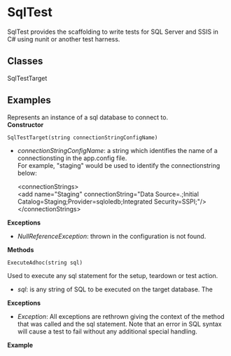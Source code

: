 ﻿# SqlTest
SqlTest provides the scaffolding to write tests for SQL Server and SSIS in C# using nunit or another test harness.  

## Classes
SqlTestTarget  

## Examples



Represents an instance of a sql database to connect to.  
**Constructor**   

    SqlTestTarget(string connectionStringConfigName)

 - _connectionStringConfigName_: a string which identifies the name of a connectionsting in the app.config file.  
 For example, "staging" would be used to identify the connectionstring below:

    \<connectionStrings>    
		\<add name="Staging" connectionString="Data Source=.;Initial Catalog=Staging;Provider=sqloledb;Integrated Security=SSPI;"/>    
	\</connectionStrings>    

**Exceptions**
 - _NullReferenceException_:  thrown in the configuration is not found.

**Methods**  

    ExecuteAdhoc(string sql)

Used to execute any sql statement for the setup, teardown or test action.
 - _sql_: is any string of SQL to be executed on the target database.  The

**Exceptions**
 - _Exception_:  All exceptions are rethrown giving the context of the method that was called and the sql statement.  Note that an error in SQL syntax will cause a test to fail without any additional special handling.  

**Example** 